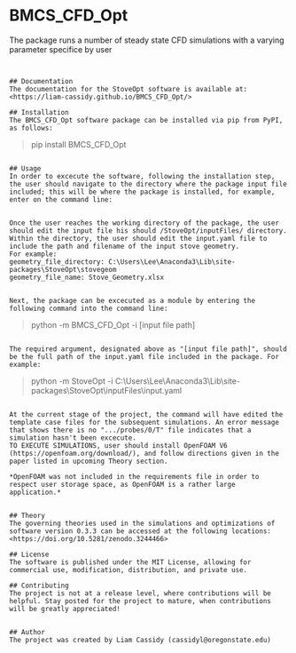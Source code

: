 # BMCS_CFD_Opt
The package runs a number of steady state CFD simulations with a varying parameter specifice by user
```[![Build Status](https://travis-ci.org/Liam-Cassidy/StoveOpt.png)](https://travis-ci.org/Liam-Cassidy/StoveOpt)"""


## Documentation
The documentation for the StoveOpt software is available at: <https://liam-cassidy.github.io/BMCS_CFD_Opt/>

## Installation
The BMCS_CFD_Opt software package can be installed via pip from PyPI, as follows:
```
> pip install BMCS_CFD_Opt
```

## Usage 
In order to excecute the software, following the installation step, the user should navigate to the directory where the package input file included; this will be where the package is installed, for example, enter on the command line:


Once the user reaches the working directory of the package, the user should edit the input file his should /StoveOpt/inputFiles/ directory. Within the directory, the user should edit the input.yaml file to include the path and filename of the input stove geometry.
For example: 
geometry_file_directory: C:\Users\Lee\Anaconda3\Lib\site-packages\StoveOpt\stovegeom
geometry_file_name: Stove_Geometry.xlsx


Next, the package can be excecuted as a module by entering the following command into the command line:
```
> python -m BMCS_CFD_Opt -i [input file path]
```

The required argument, designated above as "[input file path]", should be the full path of the input.yaml file included in the package. For example:
```
> python -m StoveOpt -i C:\Users\Lee\Anaconda3\Lib\site-packages\StoveOpt\inputFiles\input.yaml
```

At the current stage of the project, the command will have edited the template case files for the subsequent simulations. An error message that shows there is no ".../probes/0/T" file indicates that a simulation hasn't been excecute.
TO EXECUTE SIMULATIONS, user should install OpenFOAM V6 (https://openfoam.org/download/), and follow directions given in the paper listed in upcoming Theory section.

*OpenFOAM was not included in the requirements file in order to respect user storage space, as OpenFOAM is a rather large application.*


## Theory
The governing theories used in the simulations and optimizations of software version 0.3.3 can be accessed at the following locations: <https://doi.org/10.5281/zenodo.3244466>

## License
The software is published under the MIT License, allowing for commercial use, modification, distribution, and private use.

## Contributing
The project is not at a release level, where contributions will be helpful. Stay posted for the project to mature, when contributions will be greatly appreciated!


## Author
The project was created by Liam Cassidy (cassidyl@oregonstate.edu)


